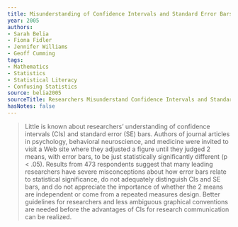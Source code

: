 ```yaml
---
title: Misunderstanding of Confidence Intervals and Standard Error Bars
year: 2005
authors:
- Sarah Belia
- Fiona Fidler
- Jennifer Williams
- Geoff Cumming
tags:
- Mathematics
- Statistics
- Statistical Literacy
- Confusing Statistics
source: belia2005
sourceTitle: Researchers Misunderstand Confidence Intervals and Standard Error Bars
hasNotes: false
---
```


> Little is known about researchers’ understanding of confidence intervals (CIs) and standard error (SE) bars.
> Authors of journal articles in psychology, behavioral neuroscience, and medicine
>   were invited to visit a Web site where they adjusted a figure until they judged 2 means, with error bars,
>   to be just statistically significantly different (p < .05).
> Results from 473 respondents suggest that many leading researchers have severe misconceptions about
>   how error bars relate to statistical significance, do not adequately distinguish CIs and SE bars,
>   and do not appreciate the importance of whether the 2 means are independent
>   or come from a repeated measures design.
> Better guidelines for researchers and less ambiguous graphical conventions
>   are needed before the advantages of CIs for research communication can be realized.
